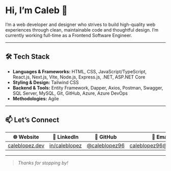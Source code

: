 # Hi, I’m Caleb 👋

I’m a web developer and designer who strives to build high-quality web experiences through clean, maintainable code and thoughtful design. I’m currently working full-time as a Frontend Software Engineer.

---

## 🛠️ Tech Stack

- **Languages & Frameworks:** HTML, CSS, JavaScript/TypeScript, React.js, Next.js, Vite, Node.js, Express.js, .NET, ASP.NET Core  
- **Styling & Design:** Tailwind CSS  
- **Backend & Tools:** Entity Framework, Dapper, Axios, Postman, Swagger, SQL Server, MySQL, Git, GitHub, Azure, Azure DevOps  
- **Methodologies:** Agile

---

## 📫 Let’s Connect

| 🌐 Website | 💼 LinkedIn | 🐙 GitHub | 📧 Email |
| :----------: | :--------: | :--------: | :-------: |
| [caleblopez.dev](https://caleblopez.dev/) | [in/caleblopez](https://www.linkedin.com/in/caleblopez96/) | [@caleblopez96](https://github.com/caleblopez96) | [caleblopez96@gmail.com](mailto:caleblopez96@gmail.com) |

---

> *Thanks for stopping by!*
